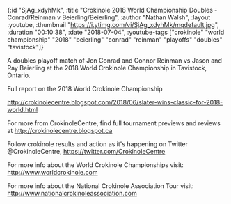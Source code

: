 {:id "SjAg_xdyhMk",
 :title
 "Crokinole 2018 World Championship Doubles - Conrad/Reinman v Beierling/Beierling",
 :author "Nathan Walsh",
 :layout :youtube,
 :thumbnail "https://i.ytimg.com/vi/SjAg_xdyhMk/mqdefault.jpg",
 :duration "00:10:38",
 :date "2018-07-04",
 :youtube-tags
 ["crokinole"
  "world championship"
  "2018"
  "beierling"
  "conrad"
  "reinman"
  "playoffs"
  "doubles"
  "tavistock"]}


A doubles playoff match of Jon Conrad and Connor Reinman vs Jason and Ray Beierling at the 2018 World Crokinole Championship in Tavistock, Ontario.

Full report on the 2018 World Crokinole Championship

http://crokinolecentre.blogspot.com/2018/06/slater-wins-classic-for-2018-world.html

For more from CrokinoleCentre, find full tournament previews and reviews at http://crokinolecentre.blogspot.ca

Follow crokinole results and action as it's happening on Twitter @CrokinoleCentre, https://twitter.com/CrokinoleCentre

For more info about the World Crokinole Championships visit: http://www.worldcrokinole.com

For more info about the National Crokinole Association Tour visit: http://www.nationalcrokinoleassociation.com
